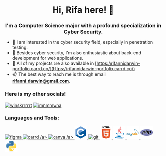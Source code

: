 <h1 align="center">Hi, Rifa here! 👋</h1>
<h3 align="center">I'm a Computer Science major with a profound specialization in Cyber Security.</h3>

- 🌱 I am interested in the cyber security field, especially in penetration testing.
- 👀 Besides cyber security, I'm also enthusiastic about back-end development for web applications.
- 📝 All of my projects are also available in [https://rifannidarwin-portfolio.carrd.co/](https://rifannidarwin-portfolio.carrd.co/)
- 📫 The best way to reach me is through email **rifanni.darwin@gmail.com**.

<h3 align="left">Here is my other socials!</h3>
<p align="left">
<a href="https://instagram.com/winskrrrrrt" target="blank"><img align="center" src="https://raw.githubusercontent.com/rahuldkjain/github-profile-readme-generator/master/src/images/icons/Social/instagram.svg" alt="winskrrrrrt" height="30" width="40" /></a>
<a href="https://discord.gg/imnmmwna" target="blank"><img align="center" src="https://raw.githubusercontent.com/rahuldkjain/github-profile-readme-generator/master/src/images/icons/Social/discord.svg" alt="imnmmwna" height="30" width="40" /></a>
</p>

<h3 align="left">Languages and Tools:</h3>
<p align="left"> 
<a href="https://www.figma.com/" target="_blank" rel="noreferrer"> <img src="https://www.vectorlogo.zone/logos/figma/figma-icon.svg" alt="figma" width="40" height="40"/> </a> 
<a href="https://carrd.co/" target = "_blank" rel = "noreferrer"> <img src = "https://github.com/simple-icons/simple-icons/blob/master/icons/carrd.svg" alt="carrd" width="40" height="40"/> /a>
<a href="https://www.canva.com/" target = "_blank" rel = "noreferrer"> <img src = "[https://github.com/simple-icons/simple-icons/blob/master/icons/carrd.svg](https://vectorwiki.com/logo/canva)" alt="canva" width="40" height="40"/> /a>
<a href="https://www.cprogramming.com/" target="_blank" rel="noreferrer"> <img src="https://raw.githubusercontent.com/devicons/devicon/master/icons/c/c-original.svg" alt="c" width="40" height="40"/> </a>
<a href="https://git-scm.com/" target="_blank" rel="noreferrer"> <img src="https://www.vectorlogo.zone/logos/git-scm/git-scm-icon.svg" alt="git" width="40" height="40"/> </a> 
<a href="https://www.w3.org/html/" target="_blank" rel="noreferrer"> <img src="https://raw.githubusercontent.com/devicons/devicon/master/icons/html5/html5-original-wordmark.svg" alt="html5" width="40" height="40"/> </a> 
<a href="https://www.java.com" target="_blank" rel="noreferrer"> <img src="https://raw.githubusercontent.com/devicons/devicon/master/icons/java/java-original.svg" alt="java" width="40" height="40"/> </a> 
<a href="https://www.mysql.com/" target="_blank" rel="noreferrer"> <img src="https://raw.githubusercontent.com/devicons/devicon/master/icons/mysql/mysql-original-wordmark.svg" alt="mysql" width="40" height="40"/> </a> 
<a href="https://www.php.net" target="_blank" rel="noreferrer"> <img src="https://raw.githubusercontent.com/devicons/devicon/master/icons/php/php-original.svg" alt="php" width="40" height="40"/> </a> 
<a href="https://www.python.org" target="_blank" rel="noreferrer"> <img src="https://raw.githubusercontent.com/devicons/devicon/master/icons/python/python-original.svg" alt="python" width="40" height="40"/> </a>  
</p>
